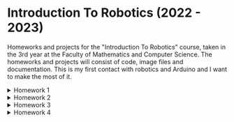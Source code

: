 # Introduction To Robotics (2022 - 2023)
Homeworks and projects for the "Introduction To Robotics" course, taken in the 3rd year at the Faculty of Mathematics and Computer Science. The homeworks and projects will consist of code, image files and documentation. This is my first contact with robotics and Arduino and I want to make the most of it.

<details>
<summary> Homework 1 </summary>

# Homework 1

### Task
Using a separate potentiometer in controlling each of the colors of the RGB led (Red, Green and Blue). The control must be done with digital electronics (aka the value of the potentiometer must be read with Arduino, and a mapped value must be written to each of the pins connected to the led).

### Solution
I used 3 variables corresponding to the Red, Green and Blue colors to store the value read from each of the potentiometers (redAnalogValue, greenAnalogValue, blueAnalogValue). Then I mapped those values to the intensity value for each color of the LED using the map() function and stored the mapped values in 3 variables: redValue, greenValue, blueValue. In the end, I passed the mapped values to the pins that the LED is connected to using the analogWrite() function.

### Components used
- 1x RGB LED
- 3x Potentiometers
- 3x Resistors (330 Ω)
- Wires

### Picture and scheme of the setup

<p float = "left">
    <img src = "https://user-images.githubusercontent.com/34553466/198073146-00734fee-80fe-4749-86ed-1c23608bd8ce.png" height = "450" width = 45%>
    <img src = "https://user-images.githubusercontent.com/34553466/198073190-bce97339-9b69-43d1-a48b-790c34924ac2.jpg" height = "450" width = 45%>
</p>

### Link for the showcase video
https://www.youtube.com/shorts/Luyyr2wGY1Y
</details>

<details>
<summary> Homework 2 </summary>

# Homework 2

### Task
Building the traffic lights for a crosswalk. There will be 2 LEDs used to represent the traffic lights for pedestrians (red and green) and 3 LEDs used to represent the traffic lights for cars (red, yellow and green). The system will have 4 possible states: 
- State 1 (default, reinstated after state 4 ends): green light for cars,
red light for people, no sounds. Duration: indefinite, changed by
pressing the button.
- State 2 (initiated by counting down 8 seconds after a button press):
the light should be yellow for cars, red for people and no sounds.
Duration: 3 seconds.
- State 3 (initiated after state 2 ends): red for cars, green for people
and a beeping sound from the buzzer at a constant interval. Duration:
8 seconds.
- State 4 (initiated after state 3 ends): red for cars, blinking green
for people and a beeping sound from the buzzer, at a constant interval,
faster than the beeping in state 3. This state should last 4
seconds.

Pressing the button in any state other than state 1 should
NOT yield any actions!

### Solution
The system is controlled by a variable called systemState. I created a function for each of the 4 possible states and called the corresponding function depending on the systemState value in the loop() function. In the defaultState function, I used debounce to make sure that the button press was registered correctly and also checked that the systemState is equal to 1 (the system is in the default state) to make sure that the button press is only registered in this state (if the button is pressed during other state nothing happens). The other states functions control the lights for the cars and pedestrians and the sounds according to the task and change the systemState value in order to create the states flow. 

### Components used
- 5x LEDs
- 1x Button
- 1x Buzer
- 5x Resistors (330 Ω)
- 1x Resistor (100 Ω)
- Wires

### Picture and scheme of the setup

<p float = "left">
    <img src = "https://user-images.githubusercontent.com/34553466/199082018-d951aea6-38a5-41c4-96a0-5a7b6fae90a4.png" height = "450" width = 45%>
    <img src = "https://user-images.githubusercontent.com/34553466/199079548-0e334c71-ed21-42fd-96d3-067945a28d2d.jpg" height = "450" width = 45%>
</p>

### Link for the showcase video
https://www.youtube.com/shorts/SouPqYfCUUE
</details>

<details>
<summary> Homework 3 </summary>

# Homework 3
    
### Task
"Drawing" on the 7-segment display using the joystick to control the position of the segment. The system has the following states:
 - State 1 (default, but also initiated after a button press in State 2): Current position blinking. Can use the joystick to move from one position to neighbors. Short pressing the button toggles state 2. Long pressing the button in state 1 resets the entire display by turning all the segments OFF and moving the current position to the decimal point.
- State 2 (initiated after a button press in State 1): The current segment stops blinking, adopting the state of the segment before selection (ON or OFF). Toggling the X (or Y) axis should change the segment state from ON to OFF or from OFF to ON. Clicking the joystick should save the segment state and exit back to state 1.
Long pressing the button to reset should only be available in State 1.

Possible moves:
| Current segment |  UP | DOWN | LEFT | RIGHT |
|:---------------:|:---:|:----:|:----:|:-----:|
|        a        | N/A |   g  |   f  |   b   |
|        b        |  a  |   g  |   f  |  N/A  |
|        c        |  g  |   d  |   e  |   dp  |
|        d        |  g  |  N/A |   e  |   c   |
|        e        |  g  |   d  |  N/A |   c   |
|        f        |  a  |   g  |  N/A |   b   |
|        g        |  a  |   d  |  N/A |  N/A  |
|        dp       | N/A |  N/A |   c  |  N/A  |
    
### Solution
The systemState variable is used to toggle between the 2 states, each having its own function. In the state1() function, I made the current segment blink and read the X and Y values of the joystick in order to change the segments according to the possible movements. I used the possibleMovements matrix to store the possible moves each segment can have (the matrix is 8x4, each row represents a segment and each column a direction). This matrix is used in the changeSegment() function, which takes the direction parameter and sets the next segment (for example if the current segment is a and the direction is right, the next segment will be b).
In the state2() function the state of the current segment is set to its last state (stored in the segmentsStates vector) and the X value of the joystick is read in order to change the state of the current segment. If the system is in state 1 and the button is pressed for long, the system will be reset, but if the button is pressed shortly, the system will go in the second state. If the system is in the second state and the button is pressed shortly, the system will go back to state 1.
    
### Components used
- 1x 7-segment display
- 1x joystick
- 2x Resistors (1000 Ω)
- Wires
    
### Picture and scheme of the setup
<p float = "left">
    <img src = "https://user-images.githubusercontent.com/34553466/200983636-ce241dc1-1184-4629-a9ad-1f0bb487c07b.png" height = "450" width = 45%>
    <img src = "https://user-images.githubusercontent.com/34553466/200983963-f25ed159-6b43-40ef-8db8-c0017f0b523a.jpg" height = "450" width = 45%>
</p>
    
### Link for the showcase video
https://www.youtube.com/watch?v=EEjVxh2KkmE 
</details>

<details>
<summary> Homework 4 </summary>

# Homework 4
    
### Task
"Drawing" HEX numbers on the 4 digit 7-segment display using the joystick to control the digit and the written number. The system has the following states:
- First state: you can use a joystick axis to cycle through the 4 digits; using the other axis does nothing. A blinking decimal point shows the current digit position. When pressing the button, you lock in on
the selected digit and enter the second state.
- Second state: in this state, the decimal point stays always on, no longer blinking and you can no longer use the axis to cycle through the 4 digits. Instead, using the other axis, you can increment on decrement the number on the current digit IN HEX (aka from 0 to F, as in the lab). Pressing the button again returns you to the previous state. Also, keep in mind that when changing the number, you must increment it for each joystick movement - it should not
work continuosly increment if you keep the joystick in one position (aka with joyMoved).
- Reset: toggled by long pressing the button only in the first state. When resetting, all the digits go back to 0 and the current position is set to the first (rightmost) digit, in the first state.

### Solution
The systemState variable controls the state changes. In the state1() function, I made the dp of the current digit blink and used the Y axis to change between the 4 digits of the display. The state2() function uses the X axis of the joystick to change the number displayed on the selected digit. The reset() function changes the current digit to the first digit and sets all the digits back to 0. The writeReg() function is the one shifting the bits in the shift register and it is used inside the writeNumber() function to display the number on the digit. 

### Components used
- 1x 4 digit 7-segment display
- 1x joystick
- 1x 74hc595 shift register
- 4x Resistors (1000 Ω)
- Wires

### Picture and scheme of the setup
<p float = "left">
    <img src = "https://user-images.githubusercontent.com/34553466/202419119-ea78cd9d-711f-44f3-98de-36200037d054.png" height = "450" width = 45%>
    <img src = "https://user-images.githubusercontent.com/34553466/202419169-2f116d22-e8c5-4804-8550-b90321e0651d.jpg" height = "450" width = 45%>
</p>

### Link for the showcase video
https://www.youtube.com/watch?v=yw67836DK_4
</details>
